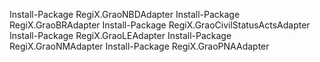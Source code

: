 Install-Package RegiX.GraoNBDAdapter
Install-Package RegiX.GraoBRAdapter
Install-Package RegiX.GraoCivilStatusActsAdapter
Install-Package RegiX.GraoLEAdapter
Install-Package RegiX.GraoNMAdapter
Install-Package RegiX.GraoPNAAdapter